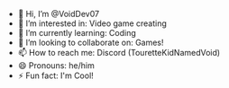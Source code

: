 - 👋 Hi, I’m @VoidDev07
- 👀 I’m interested in: Video game creating
- 🌱 I’m currently learning: Coding
- 💞️ I’m looking to collaborate on: Games!
- 📫 How to reach me: Discord (TouretteKidNamedVoid)
- 😄 Pronouns: he/him
- ⚡ Fun fact: I'm Cool!
